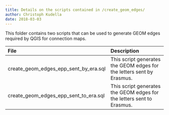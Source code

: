 ```yaml
---
title: Details on the scripts contained in /create_geom_edges/
author: Christoph Kudella
date: 2018-03-03
---
```

This folder contains two scripts that can be used to generate GEOM edges required by QGIS for connection maps.

| File | Description |
| :------------- | :------------- |
| create_geom_edges_epp_sent_by_era.sql | This script generates the GEOM edges for the letters sent by Erasmus. |
| create_geom_edges_epp_sent_to_era.sql | This script generates the GEOM edges for the letters sent to Erasmus. |
